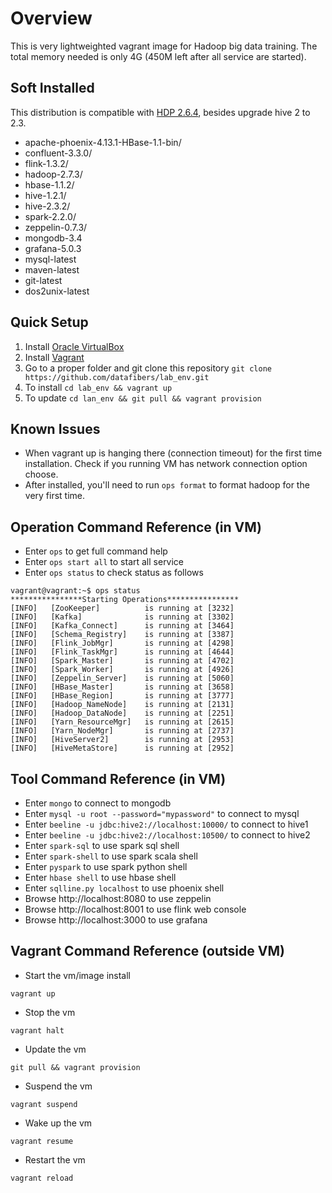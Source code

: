 # Overview
This is very lightweighted vagrant image for Hadoop big data training. The total memory needed is only 4G (450M left after all service are started).

## Soft Installed
This distribution is compatible with [HDP 2.6.4](https://docs.hortonworks.com/HDPDocuments/HDP2/HDP-2.6.4/bk_release-notes/content/comp_versions.html), besides upgrade hive 2 to 2.3.
* apache-phoenix-4.13.1-HBase-1.1-bin/
* confluent-3.3.0/
* flink-1.3.2/
* hadoop-2.7.3/
* hbase-1.1.2/
* hive-1.2.1/
* hive-2.3.2/
* spark-2.2.0/
* zeppelin-0.7.3/
* mongodb-3.4
* grafana-5.0.3
* mysql-latest
* maven-latest
* git-latest
* dos2unix-latest

## Quick Setup
1. Install [Oracle VirtualBox](https://www.virtualbox.org/wiki/Downloads)
2. Install [Vagrant](https://www.vagrantup.com/downloads.html)
3. Go to a proper folder and git clone this repository ```git clone https://github.com/datafibers/lab_env.git```
4. To install ```cd lab_env && vagrant up```
5. To update ```cd lan_env && git pull && vagrant provision```

## Known Issues
* When vagrant up is hanging there (connection timeout) for the first time installation. Check if you running VM has network connection option choose.
* After installed, you'll need to run ```ops format``` to format hadoop for the very first time.

## Operation Command Reference (in VM)
* Enter ```ops``` to get full command help
* Enter ```ops start all``` to start all service
* Enter ```ops status``` to check status as follows

```
vagrant@vagrant:~$ ops status
****************Starting Operations****************
[INFO]   [ZooKeeper]          is running at [3232]
[INFO]   [Kafka]              is running at [3302]
[INFO]   [Kafka_Connect]      is running at [3464]
[INFO]   [Schema_Registry]    is running at [3387]
[INFO]   [Flink_JobMgr]       is running at [4298]
[INFO]   [Flink_TaskMgr]      is running at [4644]
[INFO]   [Spark_Master]       is running at [4702]
[INFO]   [Spark_Worker]       is running at [4926]
[INFO]   [Zeppelin_Server]    is running at [5060]
[INFO]   [HBase_Master]       is running at [3658]
[INFO]   [HBase_Region]       is running at [3777]
[INFO]   [Hadoop_NameNode]    is running at [2131]
[INFO]   [Hadoop_DataNode]    is running at [2251]
[INFO]   [Yarn_ResourceMgr]   is running at [2615]
[INFO]   [Yarn_NodeMgr]       is running at [2737]
[INFO]   [HiveServer2]        is running at [2953]
[INFO]   [HiveMetaStore]      is running at [2952]
```

## Tool Command Reference (in VM)
* Enter ```mongo``` to connect to mongodb
* Enter ```mysql -u root --password="mypassword"``` to connect to mysql
* Enter ```beeline -u jdbc:hive2://localhost:10000/``` to connect to hive1
* Enter ```beeline -u jdbc:hive2://localhost:10500/``` to connect to hive2
* Enter ```spark-sql``` to use spark sql shell
* Enter ```spark-shell``` to use spark scala shell
* Enter ```pyspark``` to use spark python shell
* Enter ```hbase shell``` to use hbase shell
* Enter ```sqlline.py localhost``` to use phoenix shell
* Browse http://localhost:8080 to use zeppelin
* Browse http://localhost:8001 to use flink web console
* Browse http://localhost:3000 to use grafana

## Vagrant Command Reference (outside VM)
* Start the vm/image install
```
vagrant up
```
* Stop the vm
```
vagrant halt
```
* Update the vm
```
git pull && vagrant provision
```
* Suspend the vm
```
vagrant suspend
```
* Wake up the vm
```
vagrant resume
```
* Restart the vm
```
vagrant reload
```
